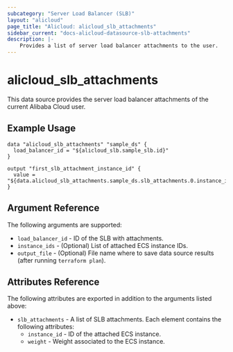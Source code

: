 ```yaml
---
subcategory: "Server Load Balancer (SLB)"
layout: "alicloud"
page_title: "Alicloud: alicloud_slb_attachments"
sidebar_current: "docs-alicloud-datasource-slb-attachments"
description: |-
    Provides a list of server load balancer attachments to the user.
---
```


# alicloud\_slb_attachments

This data source provides the server load balancer attachments of the current Alibaba Cloud user.

## Example Usage

```
data "alicloud_slb_attachments" "sample_ds" {
  load_balancer_id = "${alicloud_slb.sample_slb.id}"
}

output "first_slb_attachment_instance_id" {
  value = "${data.alicloud_slb_attachments.sample_ds.slb_attachments.0.instance_id}"
}
```

## Argument Reference

The following arguments are supported:

* `load_balancer_id` - ID of the SLB with attachments.
* `instance_ids` - (Optional) List of attached ECS instance IDs.
* `output_file` - (Optional) File name where to save data source results (after running `terraform plan`).

## Attributes Reference

The following attributes are exported in addition to the arguments listed above:

* `slb_attachments` - A list of SLB attachments. Each element contains the following attributes:
  * `instance_id` - ID of the attached ECS instance.
  * `weight` - Weight associated to the ECS instance.
